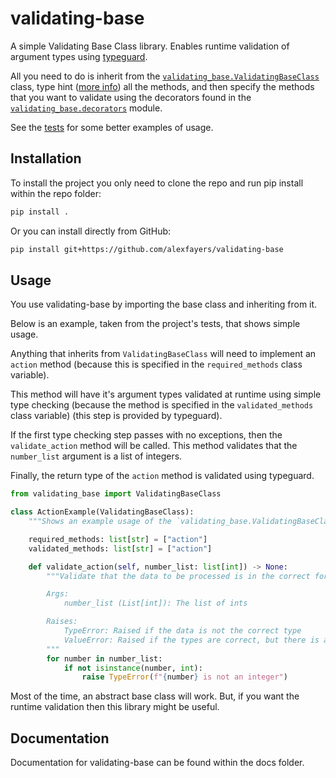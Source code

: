 # validating-base

A simple Validating Base Class library. Enables runtime validation of argument types using [typeguard](https://pypi.org/project/typeguard/).

All you need to do is inherit from the [`validating_base.ValidatingBaseClass`](./src/validating_base/base.py?plain=1#L82) class, type hint ([more info](https://docs.python.org/3/library/typing.html)) all the methods, and then specify the methods that you want to validate using the decorators found in the [`validating_base.decorators`](./src/validating_base/decorators.py) module.

See the [tests](./tests/test_base.py) for some better examples of usage.

## Installation

To install the project you only need to clone the repo and run pip install within the repo folder:

```bash
pip install .
```

Or you can install directly from GitHub:

```bash
pip install git+https://github.com/alexfayers/validating-base
```

## Usage

You use validating-base by importing the base class and inheriting from it.

Below is an example, taken from the project's tests, that shows simple usage.

Anything that inherits from `ValidatingBaseClass` will need to implement an `action` method (because this is specified in the `required_methods` class variable).

This method will have it's argument types validated at runtime using simple type checking (because the method is specified in the `validated_methods` class variable) (this step is provided by typeguard).

If the first type checking step passes with no exceptions, then the `validate_action` method will be called. This method validates that the `number_list` argument is a list of integers.

Finally, the return type of the `action` method is validated using typeguard.

```py
from validating_base import ValidatingBaseClass

class ActionExample(ValidatingBaseClass):
    """Shows an example usage of the `validating_base.ValidatingBaseClass` class."""

    required_methods: list[str] = ["action"]
    validated_methods: list[str] = ["action"]

    def validate_action(self, number_list: list[int]) -> None:
        """Validate that the data to be processed is in the correct format.

        Args:
            number_list (List[int]): The list of ints

        Raises:
            TypeError: Raised if the data is not the correct type
            ValueError: Raised if the types are correct, but there is an issue in the formatting
        """
        for number in number_list:
            if not isinstance(number, int):
                raise TypeError(f"{number} is not an integer")
```

Most of the time, an abstract base class will work. But, if you want the runtime validation then this library might be useful.

## Documentation

Documentation for validating-base can be found within the docs folder.
